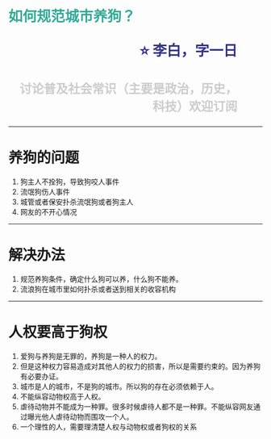<span style="color:#3A9">如何规范城市养狗？</span><p style="text-align:right;font-size:28px;margin-right:50px;color:#333388;">:star: 李白，字一日</p><p style="text-align:right;font-size:24px;margin-right:50px;color:#ccc">讨论普及社会常识（主要是政治，历史，科技）欢迎订阅</p>
===
---
养狗的问题
===
1. 狗主人不拴狗，导致狗咬人事件
2. 流氓狗伤人事件
3. 城管或者保安扑杀流氓狗或者狗主人
4. 网友的不开心情况

---
解决办法
===

1. 规范养狗条件，确定什么狗可以养，什么狗不能养。
2. 流浪狗在城市里如何扑杀或者送到相关的收容机构

---
人权要高于狗权
===
1. 爱狗与养狗是无罪的，养狗是一种人的权力。
2. 但是这种权力容易造成对其他人的权力的损害，所以是需要约束的。因为养狗有必要办证。
3. 城市是人的城市，不是狗的城市。所以狗的存在必须依赖于人。
4. 不能纵容动物权高于人权。
5. 虐待动物并不能成为一种罪。很多时候虐待人都不是一种罪。不能纵容网友通过曝光他人虐待动物而围攻一个人。
6. 一个理性的人，需要理清楚人权与动物权或者狗权的关系